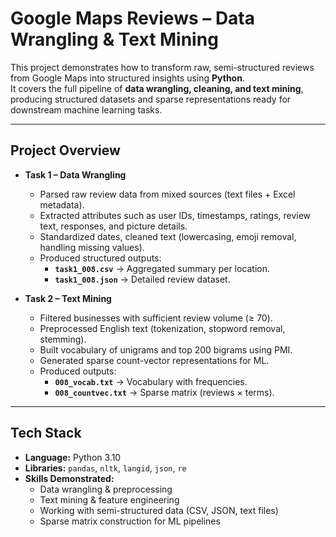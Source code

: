 # Google Maps Reviews – Data Wrangling & Text Mining

This project demonstrates how to transform raw, semi-structured reviews from Google Maps into structured insights using **Python**.  
It covers the full pipeline of **data wrangling, cleaning, and text mining**, producing structured datasets and sparse representations ready for downstream machine learning tasks.

---

## Project Overview

- **Task 1 – Data Wrangling**  
  - Parsed raw review data from mixed sources (text files + Excel metadata).  
  - Extracted attributes such as user IDs, timestamps, ratings, review text, responses, and picture details.  
  - Standardized dates, cleaned text (lowercasing, emoji removal, handling missing values).  
  - Produced structured outputs:
    - **`task1_008.csv`** → Aggregated summary per location.  
    - **`task1_008.json`** → Detailed review dataset.

- **Task 2 – Text Mining**  
  - Filtered businesses with sufficient review volume (≥ 70).  
  - Preprocessed English text (tokenization, stopword removal, stemming).  
  - Built vocabulary of unigrams and top 200 bigrams using PMI.  
  - Generated sparse count-vector representations for ML.  
  - Produced outputs:
    - **`008_vocab.txt`** → Vocabulary with frequencies.  
    - **`008_countvec.txt`** → Sparse matrix (reviews × terms).  

---

## Tech Stack

- **Language:** Python 3.10  
- **Libraries:** `pandas`, `nltk`, `langid`, `json`, `re`  
- **Skills Demonstrated:**  
  - Data wrangling & preprocessing  
  - Text mining & feature engineering  
  - Working with semi-structured data (CSV, JSON, text files)  
  - Sparse matrix construction for ML pipelines  
